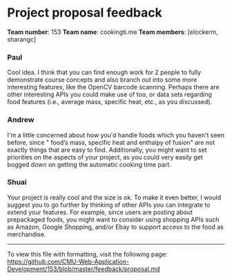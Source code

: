 Project proposal feedback
==================

**Team number**: 153
**Team name**: cookingti.me
**Team members**: [elockerm, sharangc]

### Paul

Cool idea. I think that you can find enough work for 2 people to fully demonstrate course concepts and also branch out into some more interesting features, like the OpenCV barcode scanning. Perhaps there are other interesting APIs you could make use of too, or data sets regarding food features (i.e., average mass, specific heat, etc., as you discussed).

### Andrew

I'm a little concerned about how you'd handle foods which you haven't seen before, since " food’s mass, specific heat and enthalpy of fusion" are not exactly things that are easy to find. Additionally, you might want to set priorities on the aspects of your project, as you could very easily get bogged down on getting the automatic cooking time part.

### Shuai

Your project is really cool and the size is ok. To make it even better, I would suggest you to go further by thinking of other APIs you can integrate to extend your features. For example, since users are posting about prepackaged foods, you might want to consider using shopping APIs such as Amazon, Google Shopping, and/or Ebay to support access to the food as merchandise. 



---

To view this file with formatting, visit the following page: https://github.com/CMU-Web-Application-Development/153/blob/master/feedback/proposal.md